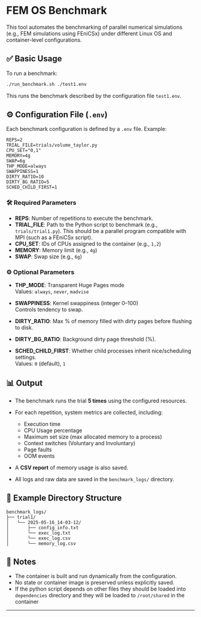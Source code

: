 # FEM OS Benchmark

This tool automates the benchmarking of parallel numerical simulations (e.g., FEM simulations using FEniCSx) under different Linux OS and container-level configurations.

## ✅ Basic Usage

To run a benchmark:

```bash
./run_benchmark.sh ./test1.env
```

This runs the benchmark described by the configuration file `test1.env`.

## ⚙️ Configuration File (`.env`)

Each benchmark configuration is defined by a `.env` file. Example:

```env
REPS=2
TRIAL_FILE=trials/volume_taylor.py
CPU_SET="0,1"
MEMORY=4g
SWAP=6g
THP_MODE=always
SWAPPINESS=1
DIRTY_RATIO=10
DIRTY_BG_RATIO=5
SCHED_CHILD_FIRST=1
```

### 🛠 Required Parameters

-   **REPS**: Number of repetitions to execute the benchmark.
-   **TRIAL_FILE**: Path to the Python script to benchmark (e.g., `trials/trial1.py`). This should be a parallel program compatible with MPI (such as a FEniCSx script).
-   **CPU_SET**: IDs of CPUs assigned to the container (e.g., `1,2`)
-   **MEMORY**: Memory limit (e.g., `4g`)
-   **SWAP**: Swap size (e.g., `6g`)

### ⚙️ Optional Parameters

-   **THP_MODE**: Transparent Huge Pages mode  
    Values: `always`, `never`, `madvise`

-   **SWAPPINESS**: Kernel swappiness (integer 0–100)  
    Controls tendency to swap.

-   **DIRTY_RATIO**: Max % of memory filled with dirty pages before flushing to disk.

-   **DIRTY_BG_RATIO**: Background dirty page threshold (%).

-   **SCHED_CHILD_FIRST**: Whether child processes inherit nice/scheduling settings.  
    Values: `0` (default), `1`

## 📊 Output

-   The benchmark runs the trial **5 times** using the configured resources.
-   For each repetition, system metrics are collected, including:

    -   Execution time
    -   CPU Usage percentage
    -   Maximum set size (max allocated memory to a process)
    -   Context switches (Voluntary and Involuntary)
    -   Page faults
    -   OOM events

-   A **CSV report** of memory usage is also saved.
-   All logs and raw data are saved in the `benchmark_logs/` directory.

## 📁 Example Directory Structure

```
benchmark_logs/
├── trial1/
│   └── 2025-05-16_14-03-12/
│       ├── config_info.txt
│       └── exec_log.txt
│       └── exec_log.csv
│       └── memory_log.csv
```

## 🧩 Notes

-   The container is built and run dynamically from the configuration.
-   No state or container image is preserved unless explicitly saved.
-   If the python script depends on other files they should be loaded into `dependencies` directory and they will be loaded to `/root/shared` in the container

---
